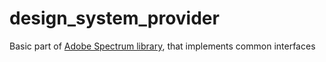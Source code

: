 # design_system_provider

Basic part of [Adobe Spectrum library](https://github.com/cuteUtya/flutter-adobe-spectrum), that implements common interfaces 
